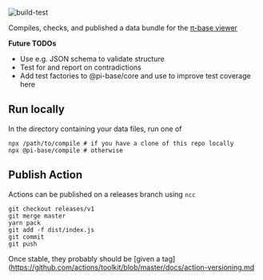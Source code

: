 ![build-test](https://github.com/pi-base/compile/workflows/build-test/badge.svg)

Compiles, checks, and published a data bundle for the [π-base viewer](https://github.com/pi-base/viewer)

**Future TODOs**

* Use e.g. JSON schema to validate structure
* Test for and report on contradictions
* Add test factories to @pi-base/core and use to improve test coverage here

## Run locally

In the directory containing your data files, run one of

    npx /path/to/compile # if you have a clone of this repo locally
    npx @pi-base/compile # otherwise

## Publish Action

Actions can be published on a releases branch using `ncc`

    git checkout releases/v1
    git merge master
    yarn pack
    git add -f dist/index.js
    git commit
    git push

Once stable, they probably should be [given a tag](https://github.com/actions/toolkit/blob/master/docs/action-versioning.md
